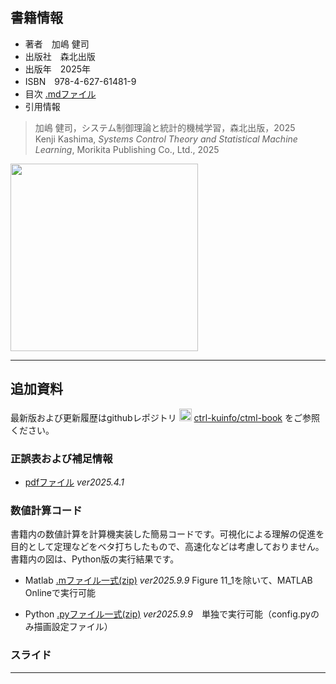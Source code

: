 ## 書籍情報

- 著者　加嶋 健司  
- 出版社　森北出版  
- 出版年　2025年
- ISBN　978-4-627-61481-9
- 目次 [.mdファイル](./TOC.md)
- 引用情報  
> 加嶋 健司，システム制御理論と統計的機械学習，森北出版，2025  
> Kenji Kashima, *Systems Control Theory and Statistical Machine Learning*, Morikita Publishing Co., Ltd., 2025
<img src="./lab.png" width="300">
<!-- ![fig](./lab.png) -->

---

## 追加資料

最新版および更新履歴はgithubレポジトリ <img src="https://github.githubassets.com/assets/GitHub-Mark-ea2971cee799.png" width="20">  [ctrl-kuinfo/ctml-book](https://github.com/ctrl-kuinfo/ctml-book/) をご参照ください。

### 正誤表および補足情報

- [pdfファイル](https://www.bode.amp.i.kyoto-u.ac.jp/) *ver2025.4.1*

### 数値計算コード

書籍内の数値計算を計算機実装した簡易コードです。可視化による理解の促進を目的として定理などをベタ打ちしたもので、高速化などは考慮しておりません。
書籍内の図は、Python版の実行結果です。

- Matlab [.mファイル一式(zip)](./matlab/matlab.zip) *ver2025.9.9* Figure 11_1を除いて、MATLAB Onlineで実行可能

- Python [.pyファイル一式(zip)](./python/python.zip) *ver2025.9.9*　単独で実行可能（config.pyのみ描画設定ファイル）

### スライド

---
